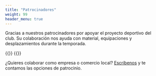 ```yaml
---
title: "Patrocinadores"
weight: 99
header_menu: true
---
```


Gracias a nuestros patrocinadores por apoyar el proyecto deportivo del club. 
Su colaboración nos ayuda con material, equipaciones y desplazamientos durante la temporada.

{{<imgx src="images/benito.jpg" alt="Patrocinador" w="200" layout="row" >}}
{{<imgx src="images/mhyp.png" alt="Patrocinador" w="350" layout="row" >}}


¿Quieres colaborar como empresa o comercio local?  [Escríbenos](mailto:club@example.com) y te contamos las opciones de patrocinio.





